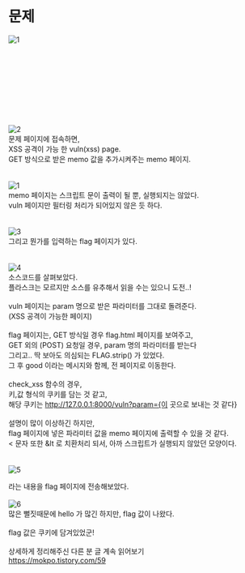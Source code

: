 문제
==
![1](https://user-images.githubusercontent.com/73854324/157462858-6942c3b9-4d90-4f04-ac6a-11eff122fb13.png)

<br><br>
==
<br><br>
![2](https://user-images.githubusercontent.com/73854324/157462862-40d12912-f159-46cc-b6e3-71ff0d49f2fe.png)<br>
문제 페이지에 접속하면,   
XSS 공격이 가능 한 vuln(xss) page.   
GET 방식으로 받은 memo 값을 추가시켜주는 memo 페이지.   
<br><br>
![1](https://user-images.githubusercontent.com/73854324/157478182-715d1a1e-fcac-4195-a459-17ea7e5ed3aa.png)<br>
memo 페이지는 스크립트 문이 출력이 될 뿐, 실행되지는 않았다.   
vuln 페이지만 필터링 처리가 되어있지 않은 듯 하다.   
<br><br>
![3](https://user-images.githubusercontent.com/73854324/157462866-bd173135-5373-4196-82d7-2a25cb1309c6.png)<br>
그리고 뭔가를 입력하는 flag 페이지가 있다.   
<br><br>
![4](https://user-images.githubusercontent.com/73854324/157462867-e7b65509-1569-4efe-af5b-4bc71ababc31.png)<br>
소스코드를 살펴보았다.   
플라스크는 모르지만 소스를 유추해서 읽을 수는 있으니 도전..!   
<br>
vuln 페이지는 param 명으로 받은 파라미터를 그대로 돌려준다.   
(XSS 공격이 가능한 페이지)   
<br>
flag 페이지는, GET 방식일 경우 flag.html 페이지를 보여주고,   
GET 외의 (POST) 요청일 경우, param 명의 파라미터를 받는다   
그리고.. 딱 보아도 의심되는 FLAG.strip() 가 있었다.   
그 후 good 이라는 메시지와 함께, 전 페이지로 이동한다.   
<br>
check_xss 함수의 경우,   
키,값 형식의 쿠키를 담는 것 같고,   
해당 쿠키는 http://127.0.0.1:8000/vuln?param={이 곳으로 보내는 것 같다}   
<br>
설명이 많이 이상하긴 하지만,   
flag 페이지에 넣은 파라미터 값을 memo 페이지에 출력할 수 있을 것 같다.   
< 문자 또한 &lt 로 치환처리 되서, 아까 스크립트가 실행되지 않았던 모양이다.   
<br><br>
![5](https://user-images.githubusercontent.com/73854324/157462869-7713c554-d0e3-4a79-a528-e2a70d3c0019.png)<br>
<script>location.href="/memo?memo="+document.cookie;</script>   
라는 내용을 flag 페이지에 전송해보았다.
<br><br>
![6](https://user-images.githubusercontent.com/73854324/157462872-10c94852-0fc3-4102-ad30-a87f60963a6e.png)<br>
많은 뻘짓때문에 hello 가 많긴 하지만, flag 값이 나왔다.   
<br>
flag 값은 쿠키에 담겨있었군!
<br><br>
상세하게 정리해주신 다른 분 글 계속 읽어보기   
https://mokpo.tistory.com/59   